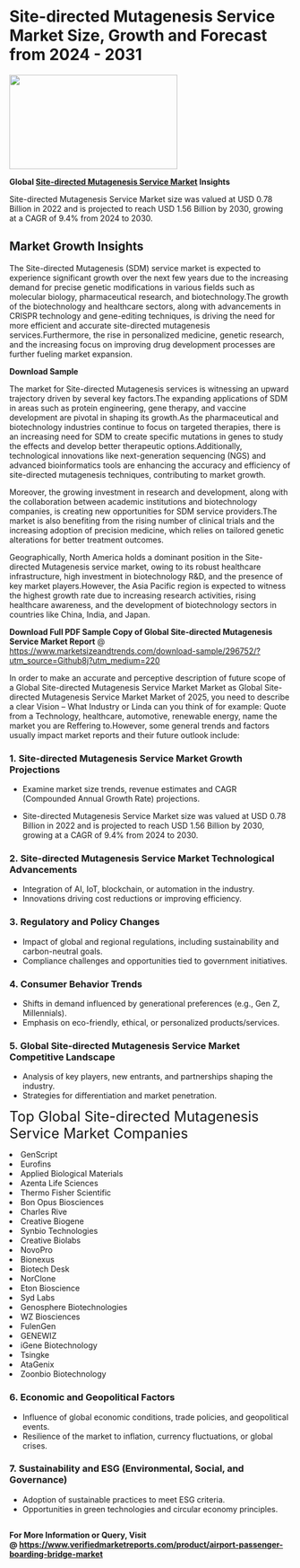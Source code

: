 <H1>Site-directed Mutagenesis Service Market Size, Growth and Forecast from 2024 - 2031</H1><img class="aligncenter size-medium wp-image-584254" src="https://thirdeyenews.in/wp-content/uploads/2024/09/Global-Market-Research-300x168.jpeg" alt="" width="300" height="168" /><p><strong>Global&nbsp;<a href="https://www.marketsizeandtrends.com/download-sample/296752/?utm_source=Github8j?utm_medium=220">Site-directed Mutagenesis Service Market</a> Insights</strong></p><p>Site-directed Mutagenesis Service Market size was valued at USD 0.78 Billion in 2022 and is projected to reach USD 1.56 Billion by 2030, growing at a CAGR of 9.4% from 2024 to 2030.</p><p><h2>Market Growth Insights</h2> <p>The Site-directed Mutagenesis (SDM) service market is expected to experience significant growth over the next few years due to the increasing demand for precise genetic modifications in various fields such as molecular biology, pharmaceutical research, and biotechnology.The growth of the biotechnology and healthcare sectors, along with advancements in CRISPR technology and gene-editing techniques, is driving the need for more efficient and accurate site-directed mutagenesis services.Furthermore, the rise in personalized medicine, genetic research, and the increasing focus on improving drug development processes are further fueling market expansion.</p> <p><strong>Download Sample</strong></p> <p>The market for Site-directed Mutagenesis services is witnessing an upward trajectory driven by several key factors.The expanding applications of SDM in areas such as protein engineering, gene therapy, and vaccine development are pivotal in shaping its growth.As the pharmaceutical and biotechnology industries continue to focus on targeted therapies, there is an increasing need for SDM to create specific mutations in genes to study the effects and develop better therapeutic options.Additionally, technological innovations like next-generation sequencing (NGS) and advanced bioinformatics tools are enhancing the accuracy and efficiency of site-directed mutagenesis techniques, contributing to market growth.</p> <p>Moreover, the growing investment in research and development, along with the collaboration between academic institutions and biotechnology companies, is creating new opportunities for SDM service providers.The market is also benefiting from the rising number of clinical trials and the increasing adoption of precision medicine, which relies on tailored genetic alterations for better treatment outcomes.</p> <p>Geographically, North America holds a dominant position in the Site-directed Mutagenesis service market, owing to its robust healthcare infrastructure, high investment in biotechnology R&D, and the presence of key market players.However, the Asia Pacific region is expected to witness the highest growth rate due to increasing research activities, rising healthcare awareness, and the development of biotechnology sectors in countries like China, India, and Japan.</p> <p><span class=""><strong>Download Full PDF Sample Copy of Global Site-directed Mutagenesis Service Market Report</strong> @ <a href="https://www.marketsizeandtrends.com/download-sample/296752/?utm_source=Github8j?utm_medium=220" target="_blank">https://www.marketsizeandtrends.com/download-sample/296752/?utm_source=Github8j?utm_medium=220</a></span></p><p>In order to make an accurate and perceptive description of future scope of a Global&nbsp;Site-directed Mutagenesis Service Market Market as Global&nbsp;Site-directed Mutagenesis Service Market Market of 2025, you need to describe a clear Vision &ndash; What Industry or Linda can you think of for example: Quote from a Technology, healthcare, automotive, renewable energy, name the market you are Reffering to.However, some general trends and factors usually impact market reports and their future outlook include:</p><h3>1.&nbsp;<strong>Site-directed Mutagenesis Service Market Growth Projections</strong></h3><ul><li>Examine market size trends, revenue estimates and CAGR (Compounded Annual Growth Rate) projections.</li><li><p>Site-directed Mutagenesis Service Market size was valued at USD 0.78 Billion in 2022 and is projected to reach USD 1.56 Billion by 2030, growing at a CAGR of 9.4% from 2024 to 2030.</p></li></ul><h3>2.&nbsp;<strong>Site-directed Mutagenesis Service Market Technological Advancements</strong></h3><ul><li>Integration of AI, IoT, blockchain, or automation in the industry.</li><li>Innovations driving cost reductions or improving efficiency.</li></ul><h3>3.&nbsp;<strong>Regulatory and Policy Changes</strong></h3><ul><li>Impact of global and regional regulations, including sustainability and carbon-neutral goals.</li><li>Compliance challenges and opportunities tied to government initiatives.</li></ul><h3>4.&nbsp;<strong>Consumer Behavior Trends</strong></h3><ul><li>Shifts in demand influenced by generational preferences (e.g., Gen Z, Millennials).</li><li>Emphasis on eco-friendly, ethical, or personalized products/services.</li></ul><h3>5.&nbsp;<strong>Global Site-directed Mutagenesis Service Market Competitive Landscape</strong></h3><ul><li>Analysis of key players, new entrants, and partnerships shaping the industry.</li><li>Strategies for differentiation and market penetration.</li></ul><p data-pm-slice="1 1 []"><span style="color: inherit; font-family: inherit; font-size: 25px;">Top Global Site-directed Mutagenesis Service Market Companies</span></p><div class="" data-test-id=""><p><li>GenScript</li><li> Eurofins</li><li> Applied Biological Materials</li><li> Azenta Life Sciences</li><li> Thermo Fisher Scientific</li><li> Bon Opus Biosciences</li><li> Charles Rive</li><li> Creative Biogene</li><li> Synbio Technologies</li><li> Creative Biolabs</li><li> NovoPro</li><li> Bionexus</li><li> Biotech Desk</li><li> NorClone</li><li> Eton Bioscience</li><li> Syd Labs</li><li> Genosphere Biotechnologies</li><li> WZ Biosciences</li><li> FulenGen</li><li> GENEWIZ</li><li> iGene Biotechnology</li><li> Tsingke</li><li> AtaGenix</li><li> Zoonbio Biotechnology</li></p></div><h3>6.&nbsp;<strong>Economic and Geopolitical Factors</strong></h3><ul><li>Influence of global economic conditions, trade policies, and geopolitical events.</li><li>Resilience of the market to inflation, currency fluctuations, or global crises.</li></ul><h3>7.&nbsp;<strong>Sustainability and ESG (Environmental, Social, and Governance)</strong></h3><ul><li>Adoption of sustainable practices to meet ESG criteria.</li><li>Opportunities in green technologies and circular economy principles.</li></ul><h2><strong style="font-size: 14px;">For More Information or Query, Visit @&nbsp;</strong><a style="background-color: #ffffff; font-size: 14px;" href="https://www.marketsizeandtrends.com/report/site-directed-mutagenesis-service-market/" target="_blank">https://www.verifiedmarketreports.com/product/airport-passenger-boarding-bridge-market</a></h2>